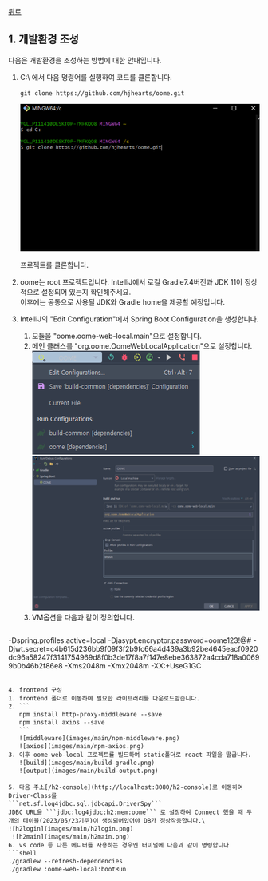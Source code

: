[뒤로](../README.md)
## 1. 개발환경 조성

다음은 개발환경을 조성하는 방법에 대한 안내입니다.

1. C:\\ 에서 다음 명령어를 실행하여 코드를 클론합니다.
    ```
    git clone https://github.com/hjhearts/oome.git
    ```
   ![Git Bash를 이용](images/main/git-clone.png)
   
   프로젝트를 클론합니다.

2. oome는 root 프로젝트입니다. IntelliJ에서 로컬 Gradle7.4버전과 JDK 11이 정상적으로 설정되어 있는지 확인해주세요. \
 이후에는 공통으로 사용될 JDK와 Gradle home을 제공할 예정입니다.

3. IntelliJ의 "Edit Configuration"에서 Spring Boot Configuration을 생성합니다.
    1. 모듈을 "oome.oome-web-local.main"으로 설정합니다.
    2. 메인 클래스를 "org.oome.OomeWebLocalApplication"으로 설정합니다.
       ![실행설정1](images/main/edit-configuration1.png)
       ![실행설정2](images/main/edit-configuration2.png)
   3. VM옵션을 다음과 같이 정의합니다.
   ```
-Dspring.profiles.active=local
-Djasypt.encryptor.password=oome123!@#
-Djwt.secret=c4b615d236bb9f09f3f2b9fc66a4d439a3b92be4645eacf0920dc96a58247f3141754969d8f0b3de17f8a7f147e8ebe363872a4cda718a00699b0b46b2f86e8
-Xms2048m
-Xmx2048m
-XX:+UseG1GC
   ```

4. frontend 구성
   1. frontend 폴더로 이동하여 필요한 라이브러리를 다운로드받습니다.
   2. ```
      npm install http-proxy-middleware --save
      npm install axios --save
      ```
      ![middleware](images/main/npm-middleware.png)
      ![axios](images/main/npm-axios.png)
   3. 이후 oome-web-local 프로젝트를 빌드하여 static폴더로 react 파일을 떨굽니다.
      ![build](images/main/build-gradle.png)
      ![output](images/main/build-output.png)

5. 다음 주소[/h2-console](http://localhost:8080/h2-console)로 이동하여 Driver-Class를
  ```net.sf.log4jdbc.sql.jdbcapi.DriverSpy```
   JDBC URL을 ```jdbc:log4jdbc:h2:mem:oome``` 로 설정하여 Connect 했을 때 두 개의 테이블(2023/05/23기준)이 생성되어있어야 DB가 정상작동합니다.\
   ![h2login](images/main/h2login.png)
    ![h2main](images/main/h2main.png)
6. vs code 등 다른 에디터를 사용하는 경우엔 터미널에 다음과 같이 명령합니다
```shell
./gradlew --refresh-dependencies
./gradlew :oome-web-local:bootRun
```